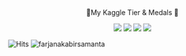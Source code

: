 <p align="center">

  <br/>
  <p align="center">🥇My Kaggle Tier & Medals 🥇</p>
 
</p>

</p>
<p align="center">
  <img src="https://road-to-kaggle-grandmaster.vercel.app/api/badges/farjanakabirsamanta/competition/light" />
  <img src="https://road-to-kaggle-grandmaster.vercel.app/api/badges/farjanakabirsamanta/dataset/light" />
  <img src="https://road-to-kaggle-grandmaster.vercel.app/api/badges/farjanakabirsamanta/notebook/light" />
  <img src="https://road-to-kaggle-grandmaster.vercel.app/api/badges/farjanakabirsamanta/discussion/light" />
</p>

![Hits](https://hits.seeyoufarm.com/api/count/incr/badge.svg?url=https%3A%2F%2Fgithub.com%2Ffarjanakabirsamanta%2Fkaggle-badge&count_bg=%23DDAA17&title_bg=%23555555&icon=&icon_color=%23E7E7E7&title=hits&edge_flat=false)
![farjanakabirsamanta](https://road-to-kaggle-grandmaster.vercel.app/api/simple/farjanakabirsamanta)
